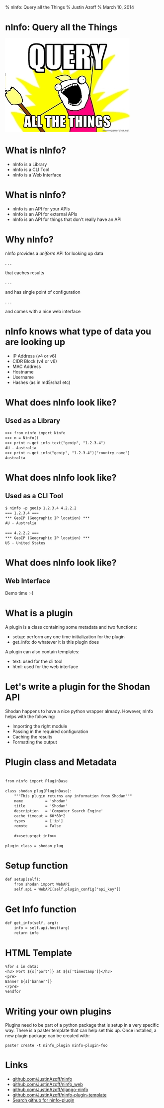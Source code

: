 % nInfo: Query all the Things
% Justin Azoff
% March 10, 2014

# nInfo: Query all the Things

![](../meme.jpeg "Query all the Things")

# What is nInfo?

- nInfo is a Library
- nInfo is a CLI Tool
- nInfo is a Web Interface

# What is nInfo?

- nInfo is an API for your APIs
- nInfo is an API for external APIs
- nInfo is an API for things that don't really have an API

# Why nInfo?

nInfo provides a *uniform* API for looking up data

. . .

that caches results

. . .

and has single point of configuration

. . .

and comes with a nice web interface

# nInfo knows what type of data you are looking up

- IP Address (v4 or v6)
- CIDR Block (v4 or v6)
- MAC Address
- Hostname
- Username
- Hashes (as in md5/sha1 etc)


# What does nInfo look like?

## Used as a Library

~~~~~~~~~~~~~~~~~~ {.python}
>>> from ninfo import Ninfo
>>> n = Ninfo()
>>> print n.get_info_text("geoip", "1.2.3.4")
AU - Australia
>>> print n.get_info("geoip", "1.2.3.4")["country_name"]
Australia
~~~~~~~~~~~~~~~~~~

# What does nInfo look like?

## Used as a CLI Tool

~~~~~~~~~~~~~~~~~~
$ ninfo -p geoip 1.2.3.4 4.2.2.2
=== 1.2.3.4 ===
*** GeoIP (Geographic IP location) ***
AU - Australia

=== 4.2.2.2 ===
*** GeoIP (Geographic IP location) ***
US - United States
~~~~~~~~~~~~~~~~~~

# What does nInfo look like?

## Web Interface

Demo time :-)

# What is a plugin

A plugin is a class containing some metadata and two functions:

- setup: perform any one time initialization for the plugin
- get_info: do whatever it is this plugin does

A plugin can also contain templates:

- text: used for the cli tool
- html: used for the web interface

# Let's write a plugin for the Shodan API

Shodan happens to have a nice python wrapper already.  However, nInfo helps
with the following:

- Importing the right module
- Passing in the required configuration
- Caching the results
- Formatting the output

# Plugin class and Metadata

~~~~~~~~~~~~~~~~~~ {.python}

from ninfo import PluginBase

class shodan_plug(PluginBase):
    """This plugin returns any information from Shodan"""
    name          = 'shodan'
    title         = 'Shodan'
    description   = 'Computer Search Engine'
    cache_timeout = 60*60*2
    types         = ['ip']
    remote        = False

    #<<setup+get_info>>

plugin_class = shodan_plug

~~~~~~~~~~~~~~~~~~

# Setup function

~~~~~~~~~~~~~~~~~~ {.python}
def setup(self):
    from shodan import WebAPI
    self.api = WebAPI(self.plugin_config["api_key"])
~~~~~~~~~~~~~~~~~~

# Get Info function
~~~~~~~~~~~~~~~~~~ {.python}
def get_info(self, arg):
    info = self.api.host(arg)
    return info
~~~~~~~~~~~~~~~~~~

# HTML Template

~~~~~~~~~~~~~~~~~~ {.html}
%for s in data:
<h3> Port ${s['port']} at ${s['timestamp']}</h3>
<pre>
Banner ${s['banner']}
</pre>
%endfor
~~~~~~~~~~~~~~~~~~

# Writing your own plugins

Plugins need to be part of a python package that is setup in a very specific
way.  There is a paster template that can help set this up.  Once installed, a
new plugin package can be created with:

    paster create -t ninfo_plugin ninfo-plugin-foo


# Links

- [github.com/JustinAzoff/ninfo](https://github.com/JustinAzoff/ninfo)
- [github.com/JustinAzoff/ninfo_web](https://github.com/JustinAzoff/ninfo_web)
- [github.com/JustinAzoff/django-ninfo](https://github.com/JustinAzoff/django-ninfo)
- [github.com/JustinAzoff/ninfo-plugin-template](https://github.com/JustinAzoff/ninfo-plugin-template)
- [Search github for ninfo-plugin](https://github.com/search?p=1&q=ninfo-plugins&ref=searchresults&type=Repositories)
